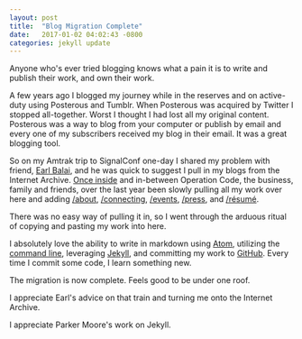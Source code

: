```yaml
---
layout: post
title:  "Blog Migration Complete"
date:   2017-01-02 04:02:43 -0800
categories: jekyll update
---
```


Anyone who's ever tried blogging knows what a pain it is to write and publish their work, and own their work.

A few years ago I blogged my journey while in the reserves and on active-duty using Posterous and Tumblr. When Posterous was acquired by Twitter I stopped all-together. Worst I thought I had lost all my original content. Posterous was a way to blog from your computer or publish by email and every one of my subscribers received my blog in their email. It was a great blogging tool.

So on my Amtrak trip to SignalConf one-day I shared my problem with friend, [Earl Balai](https://twitter.com/earlbalai), and he was quick to suggest I pull in my blogs from the Internet Archive. [Once inside](http://web.archive.org/web/20160403171431*/http://www.molina.posterous.com/) and in-between Operation Code, the business, family and friends, over the last year been slowly pulling all my work over here and adding [/about](/about/), [/connecting](/connecting/), [/events](/events/), [/press](/press/), and [/résumé](/resume/).

There was no easy way of pulling it in, so I went through the arduous ritual of copying and pasting my work into here.

I absolutely love the ability to write in markdown using [Atom](https://atom.io/), utilizing the [command line](https://www.iterm2.com/), leveraging [Jekyll](https://jekyllrb.com/), and committing my work to [GitHub](https://github.com/davidmolina). Every time I commit some code, I learn something new.

The migration is now complete. Feels good to be under one roof.

I appreciate Earl's advice on that train and turning me onto the Internet Archive.

I appreciate Parker Moore's work on Jekyll.
